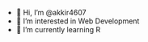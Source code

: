 - 👋 Hi, I’m @akkir4607
- 👀 I’m interested in Web Development  
- 🌱 I’m currently learning R


<!---
akkir4607/akkir4607 is a ✨ special ✨ repository because its `README.md` (this file) appears on your GitHub profile.
You can click the Preview link to take a look at your changes.
--->
